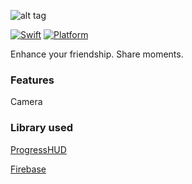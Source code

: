 ![alt tag](https://user-images.githubusercontent.com/10540496/36934649-0e32a5f2-1f28-11e8-87da-7ea28c531f7c.png)

[![Swift](https://img.shields.io/badge/Swift-4.0-orange.svg)]() [![Platform](https://img.shields.io/badge/platform-iOS-lightgrey.svg)]()

Enhance your friendship. Share moments.

### Features
Camera


### Library used
<a href = "https://github.com/relatedcode/ProgressHUD">ProgressHUD</a>

<a href = "https://firebase.google.com">Firebase</a>
